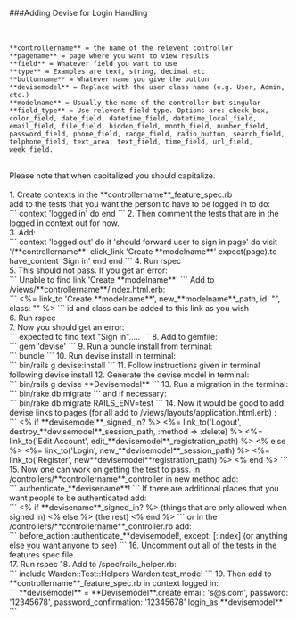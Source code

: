 ###Adding Devise for Login Handling<br>
<br>
<br>
```
**controllername** = the name of the relevent controller
**pagename** = page where you want to view results
**field** = Whatever field you want to use
**type** = Examples are text, string, decimal etc
**buttonname** = Whatever name you give the button
**devisemodel** = Replace with the user class name (e.g. User, Admin, etc.)
**modelname** = Usually the name of the controller but singular
**field_type** = Use relevent field type. Options are: check_box, color_field, date_field, datetime_field, datetime_local_field, email_field, file_field, hidden_field, month_field, number_field, password_field, phone_field, range_field, radio_button, search_field, telphone_field, text_area, text_field, time_field, url_field, week_field.
```
<br>
Please note that when capitalized you should capitalize.<br>
<br>
1. Create contexts in the **controllername**_feature_spec.rb <br>
add to the tests that you want the person to have to be logged in to do:<br>
```
context 'logged in' do
end
```
2. Then comment the tests that are in the logged in context out for now.<br>
3. Add: <br>
```
context 'logged out' do
	it 'should forward user to sign in page' do
		visit '/**controllername**'
		click_link 'Create **modelname**'
		expect(page).to have_content 'Sign in'
	end
end
```
4. Run rspec<br>
5. This should not pass.  If you get an error: <br>
```
Unable to find link 'Create **modelname**'
```
Add to /views/**controllername**/index.html.erb:<br>
```
<%= link_to 'Create **modelname**', new_**modelname**_path, id: "", class: "" %>
```
id and class can be added to this link as you wish<br>
6. Run rspec<br>
7. Now you should get an error:<br>
```
expected to find text "Sign in".....
```
8. Add to gemfile:<br>
```
gem 'devise'
```
9. Run a bundle install from terminal:<br>
```
bundle
```
10. Run devise install in terminal:<br>
```
bin/rails g devise:install
```
11. Follow instructions given in terminal following devise install
12. Generate the devise model in terminal:<br>
```
bin/rails g devise **Devisemodel**
```
13. Run a migration in the terminal:<br>
```
bin/rake db:migrate
```
and if necessary:<br>
```
bin/rake db:migrate RAILS_ENV=test
```
14. Now it would be good to add devise links to pages (for all add to /views/layouts/application.html.erb) :<br>
```
<% if **devisemodel**_signed_in? %>
	<%= link_to('Logout', destroy_**devisemodel**_session_path, :method => :delete) %>
	<%= link_to('Edit Account', edit_**devisemodel**_registration_path) %>
<% else %>
	<%= link_to('Login', new_**devisemodel**_session_path) %>
	<%= link_to('Register', new**devisemodel**registration_path) %>
<% end %>
```
15. Now one can work on getting the test to pass. In /controllers/**controllername**_controller in new method add:<br>
```
authenticate_**devisename**!
```
If there are additional places that you want people to be authenticated add:<br>
```
<% if **devisename**_signed_in? %> (things that are only allowed when signed in)
<% else %> (the rest)
<% end %>
```
or in the /controllers/**controllername**_controller.rb add:<br>
```
before_action :authenticate_**devisemodel!, except: [:index] (or anything else you want anyone to see)
```
16. Uncomment out all of the tests in the features spec file.<br>
17. Run rspec
18. Add to /spec/rails_helper.rb:<br>
```
include Warden::Test::Helpers
Warden.test_mode!
```
19. Then add to **controllername**_feature_spec.rb in context logged in:<BR>
```
**devisemodel** = **Devisemodel**.create email: 's@s.com', password: '12345678', password_confirmation: '12345678'
login_as **devisemodel**
```





